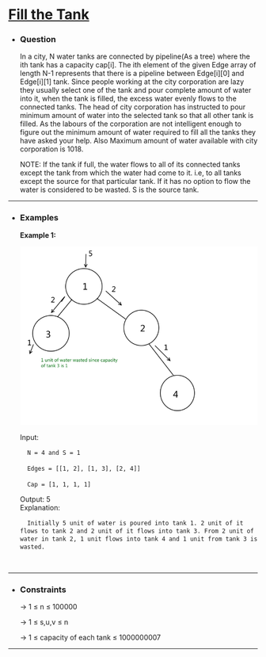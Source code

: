 <a href="https://practice.geeksforgeeks.org/problems/fill-the-tank3026/1#"><h1> Fill the Tank </h1></a>

- <h3>Question</h3>
    In a city, N water tanks are connected by pipeline(As a tree) where the ith tank has a capacity cap[i]. The ith element of the given Edge array of length N-1 represents that there is a pipeline between Edge[i][0] and Edge[i][1] tank. Since people working at the city corporation are lazy they usually select one of the tank and pour complete amount of water into it, when the tank is filled, the excess water evenly flows to the connected tanks. The head of city corporation has instructed to pour minimum amount of water into the selected tank so that all other tank is filled. As the labours of the corporation are not intelligent enough to figure out the minimum amount of water required to fill all the tanks they have asked your help. Also Maximum amount of water available with city corporation is 1018.

    NOTE: If the tank if full, the water flows to all of its connected tanks except the tank from which the water had come to it. i.e, to all tanks except the source for that particular tank. If it has no option to flow the water is considered to be wasted. S is the source tank.
<hr>

- <h3>Examples</h3>
    <div>
    <b>Example 1:</b>

    ![example-1](images/fill-the-tank.jpg)

    Input: 
    
        N = 4 and S = 1
    
        Edges = [[1, 2], [1, 3], [2, 4]]
    
        Cap = [1, 1, 1, 1]
    Output: 5 <br>
    Explanation: 
    
        Initially 5 unit of water is poured into tank 1. 2 unit of it flows to tank 2 and 2 unit of it flows into tank 3. From 2 unit of water in tank 2, 1 unit flows into tank 4 and 1 unit from tank 3 is wasted.
    </div>
    <br>
<hr>

- <h3>Constraints</h3>
    → 1 ≤ n ≤ 100000
    
    → 1 ≤ s,u,v ≤ n
    
    → 1 ≤ capacity of each tank ≤ 1000000007
<hr>

